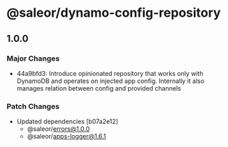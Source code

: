 # @saleor/dynamo-config-repository

## 1.0.0

### Major Changes

- 44a9bfd3: Introduce opinionated repository that works only with DynamoDB and operates on injected app config. Internally it also manages relation between config and provided channels

### Patch Changes

- Updated dependencies [b07a2e12]
  - @saleor/errors@1.0.0
  - @saleor/apps-logger@1.6.1
